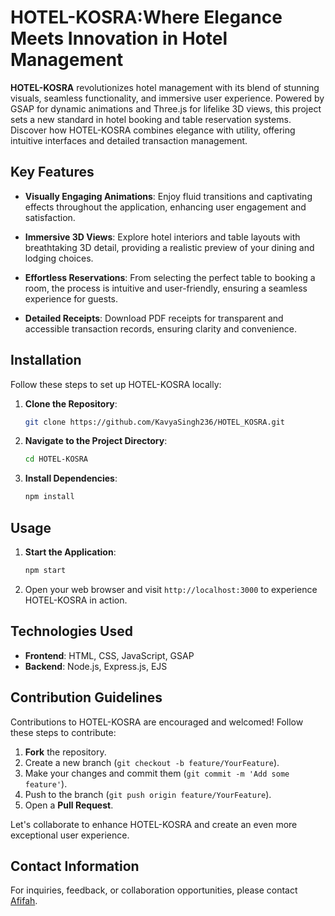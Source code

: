 # HOTEL-KOSRA:Where Elegance Meets Innovation in Hotel Management

**HOTEL-KOSRA** revolutionizes hotel management with its blend of stunning visuals, seamless functionality, and immersive user experience. Powered by GSAP for dynamic animations and Three.js for lifelike 3D views, this project sets a new standard in hotel booking and table reservation systems. Discover how HOTEL-KOSRA combines elegance with utility, offering intuitive interfaces and detailed transaction management.

## Key Features

- **Visually Engaging Animations**: Enjoy fluid transitions and captivating effects throughout the application, enhancing user engagement and satisfaction.

- **Immersive 3D Views**: Explore hotel interiors and table layouts with breathtaking 3D detail, providing a realistic preview of your dining and lodging choices.

- **Effortless Reservations**: From selecting the perfect table to booking a room, the process is intuitive and user-friendly, ensuring a seamless experience for guests.

- **Detailed Receipts**: Download PDF receipts for transparent and accessible transaction records, ensuring clarity and convenience.

## Installation

Follow these steps to set up HOTEL-KOSRA locally:

1. **Clone the Repository**:
    ```bash
    git clone https://github.com/KavyaSingh236/HOTEL_KOSRA.git
    ```

2. **Navigate to the Project Directory**:
    ```bash
    cd HOTEL-KOSRA
    ```

3. **Install Dependencies**:
    ```bash
    npm install
    ```

## Usage

1. **Start the Application**:
    ```bash
    npm start
    ```

2. Open your web browser and visit `http://localhost:3000` to experience HOTEL-KOSRA in action.

## Technologies Used

- **Frontend**: HTML, CSS, JavaScript, GSAP
- **Backend**: Node.js, Express.js, EJS

## Contribution Guidelines

Contributions to HOTEL-KOSRA are encouraged and welcomed! Follow these steps to contribute:

1. **Fork** the repository.
2. Create a new branch (`git checkout -b feature/YourFeature`).
3. Make your changes and commit them (`git commit -m 'Add some feature'`).
4. Push to the branch (`git push origin feature/YourFeature`).
5. Open a **Pull Request**.

Let's collaborate to enhance HOTEL-KOSRA and create an even more exceptional user experience.

## Contact Information

For inquiries, feedback, or collaboration opportunities, please contact [Afifah](https://www.linkedin.com/in/afifah-ayesha-bijli-07ba4924b/).

